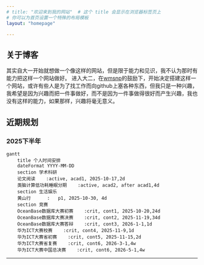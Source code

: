 ```yaml
---
# title: "欢迎来到我的网站"  # 这个 title 会显示在浏览器标签页上
# 你可以为首页设置一个特殊的布局模板
layout: "homepage" 

---
```


## 关于博客
其实自大一开始就想做一个像这样的网站，但是限于能力和见识，我不认为那时有能力把这样一个网站做好。
进入大二，在[wmsnp](https://github.com/wmsnp)的鼓励下，开始决定搭建这样一个网站，或许有些人是为了找工作而向github上塞各种东西，但我只是一种兴趣，我希望是因为兴趣而把一件事做好，而不是因为一件事做得很好而产生兴趣，我也没有这样的能力，如果那样，兴趣将毫无意义。

## 近期规划

### 2025下半年

```mermaid
gantt
    title 个人时间安排
    dateFormat YYYY-MM-DD
    section 学术科研
    论文阅读    :active, acad1, 2025-10-17,2d
    类脑计算低功耗睡眠分期    :active, acad2, after acad1,4d
    section 生活娱乐
    黄山行      :   p1, 2025-10-30, 4d
    section 竞赛
    OceanBase数据库大赛初赛    :crit, cont1, 2025-10-20,24d
    OceanBase数据库大赛决赛    :crit, cont2, 2025-11-19,34d
    OceanBase数据库大赛答辩    :crit, cont3, 2026-1-1,1d
    华为ICT大赛校赛    :crit, cont4, 2025-11-9,1d
    华为ICT大赛省初赛    :crit, cont5, 2025-11-15,2d
    华为ICT大赛省复赛    :crit, cont6, 2026-3-1,4w
    华为ICT大赛中国总决赛    :crit, cont6, 2026-5-1,4w
```



---